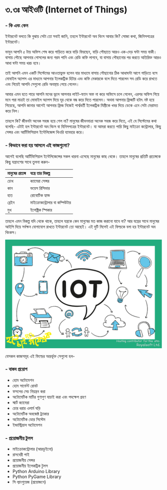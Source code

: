 # ৩.৩ঃ আইওটি \(Internet of Things\)

### - কি এবং কেন

ইন্টারনেট বলতে কি বুঝায় সেটা তো সবাই জানি, তহলে ইন্টারনেট অব থিংস আবার কি? সোজা কথা, জিনিসপত্রের ইন্টারনেট।

ভাবুন আপনি ৫ টায় অফিস শেষ করে গাড়িতে করে বাড়ি ফিরছেন, বাড়ি পৌছাতে আরও এক-দেড় ঘন্টা সময় বাকী। বাসায় পৌছে আপনার গোসলের জন্য গরম পানি এবং রেডি কফি লাগবে, যা বাসায় পৌছানোর পর করতে অতিরিক্ত আরও আধা ঘন্টা সময় খরচ হবে। 

তাই আপনি এমন একটি সিস্টেমের আওতাভুক্ত হলেন যার মাধ্যমে বাসায় পৌছানোর ঠিক আধাঘন্টা আগে গাড়িতে বসে মোবাইল অ্যাপস এর মাধ্যমে আপনার ইলেকট্রিক হিটার এবং কফি মেকারকে বলে দিতে পারলেন সব রেডি করে রাখতে এবং গিয়েই আপনি সেগুলো রেডি অবস্থায় পেয়ে গেলেন। 

আবার এমন হতে পারে আপনি মনের ভুলে আপনার লাইট-ফ্যান অফ না করে অফিসে চলে গেলেন, এরপর অফিস গিয়ে মনে পরা মাত্রই তা মোবাইল অ্যাপস দিয়ে দূর থেকে বন্ধ করে দিতে পারলেন। অথবা আপনার ফ্রিজটি হটাৎ নষ্ট হয়ে গিয়েছে, আপনি জানার আগেই আপনার ফ্রিজ নিজেই পার্শ্ববর্তী ইলেকট্রিক মিস্ত্রীকে খবর দিয়ে ডেকে এনে সেটা মেরামত করে নিল। 

তাহলে কি? জীবনটা অনেক সহজ হয়ে গেল না? মানুষের জীবনযাত্রা অনেক সহজ করে দিতে, এই যে সিস্টেমের কথা বলেছি- এটাই হল ইন্টারনেট অব থিংস বা যিনিসপত্রের ইন্টারনেট। যা আমরা করতে পারি কিছু মাইক্রো কন্ট্রোলার, কিছু সেন্সর এবং আর্টিফিসিয়াল ইন্টেলিজেন্স থিওরি ব্যাবহার করে। 

### - কিভাবে করা হয় আসলে এই কাজগুলো?

আগেই বলেছি আর্টিফিশিয়াল ইন্টেলিজেন্সের সকল ধারনা এসেছে মানুষের কাছ থেকে। তাহলে মানুষের প্রতিটি প্রত্যঙ্গকে কিছু যন্ত্রাংশের সাথে তুলনা করুন-

| মানুষের প্রত্যঙ্গ | যন্ত্রে তার বিকল্প |
| :--- | :--- |
| চোখ | ক্যামেরা সেন্সর |
| কান | ভয়েস রিসিভার |
| হাত | রোবোটিক হ্যান্ড |
| ব্রেইন | মাইক্রোকন্ট্রোলার বা কম্পিউটার |
| মুখ | ইলেক্ট্রিক স্পিকার |

তাহলে এমন বিকল্প যদি থেকে থাকে, তাহলে যন্ত্রকে কেন মানুষের মত কাজ করানো যাবে না? আর যন্ত্রের সাথে মানুষের আইপি দিয়ে সর্বক্ষন যোগাযোগ রাখতে ইন্টারনেট তো আছেই। এই দুটি মিলেই এই ফিল্ডকে বলা হয় ইন্টারনেট অব থিংকস।

![](../.gitbook/assets/slide10.PNG)

যেসকল কাজসমূহ এই ফিল্ডের অন্তর্ভূক্ত সেগুলো হল-

### - বাস্তব প্রয়োগ

* হোম অটোমেশন 
* হোম সার্ভেন্ট রোবট
* ফসলের সেচ নিয়ন্ত্রন করা
* অটোমেটিক মাটির গুণাগুণ যাচাই করা এবং পদক্ষেপ গ্রহণ
* স্মার্ট ক্যামেরা 
* চোর ধরার এলার্ম ঘড়ি
* অটোমেটিক অবজেক্ট ট্র্যাকার
* অটোমেটিক ডোর সিস্টেম
* ইন্ডাস্ট্রিয়াল অটোমেশন

### - প্রয়োজনীয় টুলস

* মাইক্রোকন্ট্রোলার \(আরডুইনো\)
* রাসবেরী পাই 
* প্রয়োজনীয় সেন্সর
* প্রয়োজনীয় ইলেকট্রিক টুলস
* Python Arduino Library
* Python PyGame Library
* সি ল্যাংগুয়েজ \(প্রয়োজনে\)

